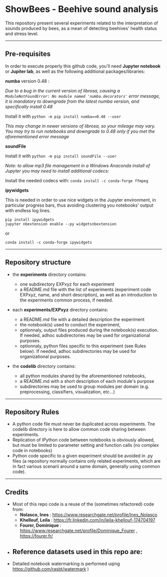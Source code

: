 # ShowBees - Beehive sound analysis

This repository present several experiments related to the interpretation of sounds produced by bees, as a mean of detecting beehives' health status and stress level.

---
## Pre-requisites
In order to execute properly this github code, you'll need **Jupyter notebook** or **Jupiter lab**, as well as the following additional packages/libraries:

**numba** version 0.48 :

*Due to a bug in the current version of librosa, causing a `ModuleNotFoundError: No module named 'numba.decorators'` error message, it is mandatory to downgrade from the latest numba version, and specifically install 0.48*

Install it with `python -m pip install numba==0.48 --user`

*This may change in newer versions of librosa, so your mileage may vary. You may try to run notebooks and downgrade to 0.48 only if you met the aforementioned error message*
	

**soundFile**

Install it with `python -m pip install soundFile --user`

*Note: to allow mp3 file management in a Windows Anaconda install of Jupyter you may need to install additional codecs:*

Install the needed codecs with: `conda install -c conda-forge ffmpeg`


**ipywidgets**

This is needed in order to use nice widgets in the Jupyter environment, in particular progress bars, thus avoiding clustering you notebooks' output with endless log lines.

```
pip install ipywidgets
jupyter nbextension enable --py widgetsnbextension
```
or

`conda install -c conda-forge ipywidgets`

---
## Repository structure

- the **experiments** directory contains:
  - one subdirectory EXPxyz for each experiment
  - a README.md file with the list of experiments (experiment code EXPxyz, name, and short description), as well as an introduction to the experiments common process, if needed.

- each **experiments/EXPxyz** directory contains:
  - a README.md file with a detailed description the experiment
  - the notebook(s) used to conduct the experiment,
  - optionnaly, output files produced during the notebook(s) execution. If needed, adhoc subdirectories may be used for organizational purposes.
  - optionnaly, python files specific to this experiment (see Rules below). If needed, adhoc subdirectories may be used for organizational purposes.

- the **codelib** directory contains:
  - all python modules shared by the aforementioned notebooks,
  - a README.md with a short description of each module's purpose
  - subdirectories may be used to group modules per domain (e.g. preprocessing, classifiers, visualization, etc...)

--- 
## Repository Rules
- A python code file must never be duplicated across experiments. Tne codelib directory is here to allow common code sharing between experiments.
- Replication of IPython code between notebooks is obviously allowed, but must be limited to parameter setting and function calls (no complex code in notebooks)
- Python code specific to a given experiment should be avoided in .py files (a repository normally contains only related experiments, which are in fact various scenarii around a same domain, generally using common code).
 
---
## Credits
- Most of this repo code is a reuse of the (sometimes refactored) code from:
  - **Nolasco, Ines** : https://www.researchgate.net/profile/Ines_Nolasco
  - **Khellouf, Leila** : https://fr.linkedin.com/in/leila-khellouf-174704197
  - **Fourer, Dominique** : https://www.researchgate.net/profile/Dominique_Fourer , https://fourer.fr/
- Reference datasets used in this repo are:
  -   
- Detailed notebook watermarking is performed uqing https://github.com/rasbt/watermark )